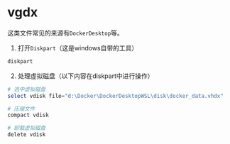 # vgdx

这类文件常见的来源有`DockerDesktop`等。

1. 打开`Diskpart`（这是windows自带的工具）

```powershell
diskpart
```

2. 处理虚拟磁盘（以下内容在diskpart中进行操作）

```powershell
# 选中虚拟磁盘
select vdisk file="d:\Docker\DockerDesktopWSL\disk\docker_data.vhdx"

# 压缩文件
compact vdisk

# 卸载虚拟磁盘
delete vdisk
```